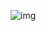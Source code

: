 ![img](https://page-edge-jz.kakao.com/sdownload/resource/?kid=sxHaDhZIEh13ziu-QmpEWWWoH35JYcDevhmStBGRGBZrVN3KF426PV8L6mCGBU-9&encWid=jY3b7S1B353MQr5NBS-pGw&pid=54407499&filename=5214989_1599718367760.jpeg&gid=C-ydCo-PBlepODOtQvEu1A&signature=EtC0D6INmsHb6bQsMZ7z8IQaEqI%3D)
